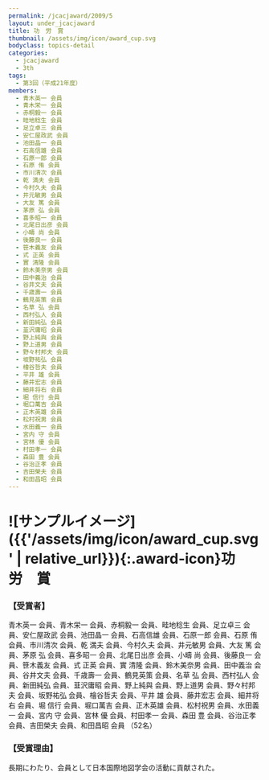 ```yaml
---
permalink: /jcacjaward/2009/5
layout: under_jcacjaward
title: 功　労　賞
thumbnail: /assets/img/icon/award_cup.svg
bodyclass: topics-detail
categories:
  - jcacjaward
  - 3th
tags:
  - 第3回（平成21年度）
members:
  - 青木英一 会員
  - 青木栄一 会員
  - 赤桐毅一 会員
  - 畦地稔生 会員
  - 足立卓三 会員
  - 安仁屋政武 会員
  - 池田晶一 会員
  - 石高信雄 会員
  - 石原一郎 会員
  - 石原 侑 会員
  - 市川清次 会員
  - 乾 満夫 会員
  - 今村久夫 会員
  - 井元敏男 会員
  - 大友 篤 会員
  - 茅原 弘 会員
  - 喜多昭一 会員
  - 北尾日出彦 会員
  - 小疇 尚 会員
  - 後藤良一 会員
  - 笹木義友 会員
  - 式 正英 会員
  - 實 清隆 会員
  - 鈴木美奈男 会員
  - 田中義治 会員
  - 谷井文夫 会員
  - 千歳壽一 会員
  - 鶴見英策 会員
  - 名草 弘 会員
  - 西村弘人 会員
  - 新田純弘 会員
  - 韮沢庸昭 会員
  - 野上純與 会員
  - 野上道男 会員
  - 野々村邦夫 会員
  - 坂野祐弘 会員
  - 檜谷哲夫 会員
  - 平井 雄 会員
  - 藤井宏志 会員
  - 細井将右 会員
  - 堀 信行 会員
  - 堀口萬吉 会員
  - 正木英雄 会員
  - 松村祝男 会員
  - 水田義一 会員
  - 宮内 守 会員
  - 宮林 優 会員
  - 村田孝一 会員
  - 森田 豊 会員
  - 谷治正孝 会員
  - 吉田榮夫 会員
  - 和田昌昭 会員
---
```


# ![サンプルイメージ]({{'/assets/img/icon/award_cup.svg' | relative_url}}){:.award-icon}功　労　賞

### 【受賞者】

青木英一 会員、青木栄一 会員、赤桐毅一 会員、畦地稔生 会員、足立卓三 会員、安仁屋政武 会員、池田晶一 会員、石高信雄 会員、石原一郎 会員、石原 侑 会員、市川清次 会員、乾 満夫 会員、今村久夫 会員、井元敏男 会員、大友 篤 会員、茅原 弘 会員、喜多昭一 会員、北尾日出彦 会員、小疇 尚 会員、後藤良一 会員、笹木義友 会員、式 正英 会員、實 清隆 会員、鈴木美奈男 会員、田中義治 会員、谷井文夫 会員、千歳壽一 会員、鶴見英策 会員、名草 弘 会員、西村弘人 会員、新田純弘 会員、韮沢庸昭 会員、野上純與 会員、野上道男 会員、野々村邦夫 会員、坂野祐弘 会員、檜谷哲夫 会員、平井 雄 会員、藤井宏志 会員、細井将右 会員、堀 信行 会員、堀口萬吉 会員、正木英雄 会員、松村祝男 会員、水田義一 会員、宮内 守 会員、宮林 優 会員、村田孝一 会員、森田 豊 会員、谷治正孝 会員、吉田榮夫 会員、和田昌昭 会員 （52名）

### 【受賞理由】

長期にわたり、会員として日本国際地図学会の活動に貢献された。
